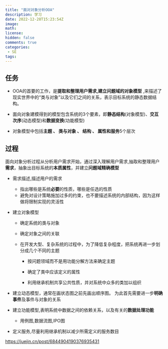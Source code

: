 ```yaml
---
title: "面对对象分析OOA"
description: 学习
date: 2022-12-28T15:23:54Z
image: 
math: 
license: 
hidden: false
comments: true
categories:
 - SE
tags:
---
```

## 任务

- OOA的首要的工作，是**提取和整理用户需求,建立问题域的对象模型** ,来描述了现实世界中的“类与对象”以及它们之间的关系，表示目标系统的静态数据结构。

- 面向对象建模得到的模型包含系统的3个要素，即**静态结构**(对象模型)、**交互次序**(动态模型)和**数据变换**(功能模型)

- 对象模型中包括**主题 、 类与对象 、 结构 、 属性和服务**5个层次

## 过程

面向对象分析过程从分析用户需求开始，通过深入理解用户需求,抽取和整理用户**需求**，抽象出目标系统的**本质属性**，并建立**问题域精确模型**

- 需求描述,描述用户的需求

  - 指出哪些是系统**必要**的性质，哪些是任选的性质
  - 避免对设计策略施加过多的约束，也不要描述系统的内部结构，因为这样做将限制实现的灵活性

- 建立对象模型

  - 确定系统的类与对象

  - 确定对象之间的关联
  - 在开发大型、复杂系统的过程中，为了降低复杂程度，把系统再进一步划分成几个不同的主题
    - 按问题领域而不是用功能分解方法来确定主题


    - 确定了类中应该定义的属性

  

    - 利用继承机制共享公共性质，并对系统中众多的类加以组织


- 建立动态模型，通常在画状态图之前先画出顺序图。 为此首先需要进一步**明确事件**及事件与对象的关系
- 建立功能模型,表明系统中数据之间的依赖关系，以及有关的**数据处理功能**
  - 用例图,数据流图,IPO图

- 定义服务,尽量利用继承机制以减少所需定义的服务数目

https://juejin.cn/post/6844904190376935431